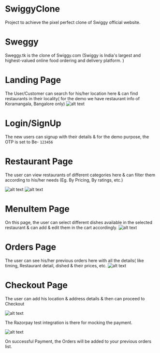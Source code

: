 # SwiggyClone
Project to achieve the pixel perfect clone of Swiggy official website.

# Sweggy 

Sweggy.tk is the clone of Swiggy.com (Swiggy is India's largest and highest-valued online food ordering and delivery platform. )

# Landing Page
The User/Customer can search for his/her location here & can find restaurants in their locality( for the demo we have restaurant info of Koramangala, Bangalore only)
![alt text](https://github.com/AlokKothiyal1/SwiggyClone/blob/main/project_images/Screenshot%20from%202020-11-15%2022-40-19.png)

# Login/SignUp
The new users can signup with their details & for the demo purpose, the OTP is set to Be-
`123456`




# Restaurant Page
The user can view restaurants of different categories here & can filter them according to his/her needs (Eg. By Pricing, By ratings, etc.)

![alt text](https://github.com/AlokKothiyal1/SwiggyClone/blob/main/project_images/Screenshot%20from%202020-11-15%2022-40-36.png)
![alt text](https://github.com/AlokKothiyal1/SwiggyClone/blob/main/project_images/Screenshot%20from%202020-11-15%2022-40-44.png)


# MenuItem Page
On this page, the user can select different dishes available in the selected restaurant & can add & edit them in the cart accordingly.
![alt text](https://github.com/AlokKothiyal1/SwiggyClone/blob/main/project_images/Screenshot%20from%202020-11-15%2022-40-54.png)


# Orders Page
The user can see his/her previous orders here with all the details( like timing, Restaurant detail, dished & their prices, etc.
![alt text](https://github.com/AlokKothiyal1/SwiggyClone/blob/main/project_images/Screenshot%20from%202020-11-15%2022-49-45.png)

# Checkout Page
The user can add his location  & address details & then can proceed to Checkout 

![alt text](https://github.com/AlokKothiyal1/SwiggyClone/blob/main/project_images/Screenshot%20from%202020-11-15%2022-41-37.png)

The Razorpay test integration is there for mocking the payment.

![alt text](https://github.com/AlokKothiyal1/SwiggyClone/blob/main/project_images/Screenshot%20from%202020-11-15%2022-42-02.png)


On successful Payment, the Orders will be added to your previous orders list.
